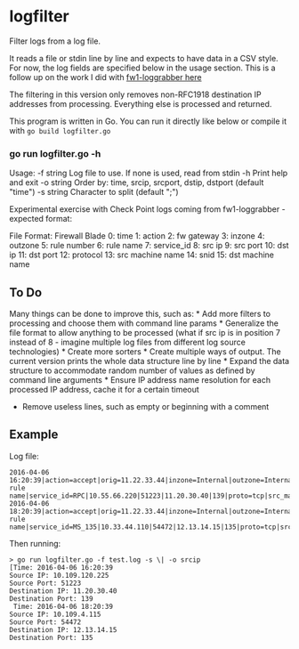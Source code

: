 # logfilter
Filter logs from a log file.

It reads a file or stdin line by line and expects to have data in a CSV style. For now, the log fields are specified below in the usage section. This is a follow up on the work I did with [fw1-loggrabber here](http://gammenion.github.io/post/fw1-loggrabber/)

The filtering in this version only removes non-RFC1918 destination IP addresses from processing. Everything else is processed and returned.

This program is written in Go. You can run it directly like below or compile it with `go build logfilter.go`

### go run logfilter.go -h

Usage:
  -f string
    	Log file to use. If none is used, read from stdin
  -h	Print help and exit
  -o string
    	Order by: time, srcip, srcport, dstip, dstport (default "time")
  -s string
    	Character to split (default ";")

Experimental exercise with Check Point logs coming from fw1-loggrabber - expected format:

File Format: Firewall Blade
0: time
1: action
2: fw gateway
3: inzone
4: outzone
5: rule number
6: rule name
7: service_id
8: src ip
9: src port
10: dst ip
11: dst port
12: protocol
13: src machine name
14: snid
15: dst machine name

## To Do
Many things can be done to improve this, such as:
	* Add more filters to processing and choose them with command line params
	* Generalize the file format to allow anything to be processed (what if src ip is in position 7 instead of 8 - imagine multiple log files from different log source technologies)
	* Create more sorters
	* Create multiple ways of output. The current version prints the whole data structure line by line
	* Expand the data structure to accommodate random number of values as defined by command line arguments
	* Ensure IP address name resolution for each processed IP address, cache it for a certain timeout
  * Remove useless lines, such as empty or beginning with a comment

## Example
Log file:  
```
2016-04-06 16:20:39|action=accept|orig=11.22.33.44|inzone=Internal|outzone=Internal|rule=31|rule_name=random rule name|service_id=RPC|10.55.66.220|51223|11.20.30.40|139|proto=tcp|src_machine_name=mymachine@gama.int|snid=xxxxxx|dst_machine_name=hismachine@gama.int
2016-04-06 18:20:39|action=accept|orig=11.22.33.44|inzone=Internal|outzone=Internal|rule=31|rule_name=random rule name|service_id=MS_135|10.33.44.110|54472|12.13.14.15|135|proto=tcp|src_machine_name=mymachine@gama.int|snid=xxxxx|dst_machine_name=hismachine@gama.int
```

Then running:  
```
> go run logfilter.go -f test.log -s \| -o srcip
[Time: 2016-04-06 16:20:39
Source IP: 10.109.120.225
Source Port: 51223
Destination IP: 11.20.30.40
Destination Port: 139
 Time: 2016-04-06 18:20:39
Source IP: 10.109.4.115
Source Port: 54472
Destination IP: 12.13.14.15
Destination Port: 135
```
